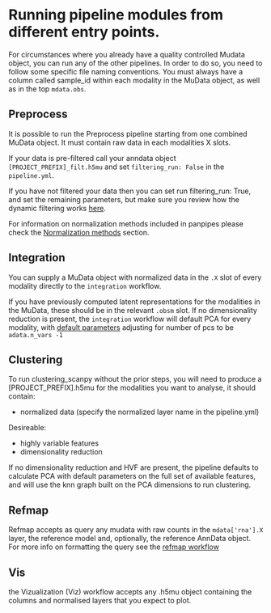 # Running pipeline modules from different entry points.

For circumstances where you already have a quality controlled Mudata object, you can run any of the other pipelines. In order to do so, you need to follow some specific file naming conventions.
You must always have a column called sample_id within each modality in the MuData object, as well as in the top `mdata.obs`.

## Preprocess

It is possible to run the Preprocess pipeline starting from one combined MuData object. It must contain raw data in each modalities X slots.  

If your data is pre-filtered call your anndata object `[PROJECT_PREFIX]_filt.h5mu` and set `filtering_run: False` in the `pipeline.yml`.

If you have not filtered your data then you can set run filtering_run: True, and set the remaining parameters, but make sure you review how the dynamic filtering works [here](filter_dict_instructions).

For information on normalization methods included in panpipes please check the [Normalization methods](./Normalization%20methods.md) section.

## Integration

You can supply a MuData object with normalized data in the `.X` slot of every modality directly to the `integration` workflow.

If you have previously computed latent representations for the modalities in the MuData, these should be in the relevant `.obsm` slot.
If no dimensionality reduction is present, the `integration` workflow will default PCA for every modality, with [default parameters](https://github.com/scverse/scanpy/blob/master/scanpy/tools/_utils.py#L28) adjusting for number of pcs to be `adata.n_vars -1`

## Clustering

To run clustering_scanpy without the prior steps, you will need to produce a
[PROJECT_PREFIX].h5mu
for the modalities you want to analyse, it should contain:

- normalized data (specify the normalized layer name in the pipeline.yml)

Desireable:

- highly variable features
- dimensionality reduction

If no dimensionality reduction and HVF are present, the pipeline defaults to calculate PCA with default parameters on the full set of available features, and will use the knn graph built on the PCA dimensions to run clustering.

## Refmap

Refmap accepts as query any mudata with raw counts in the `mdata['rna'].X` layer, the reference model and, optionally, the reference AnnData object.
For more info on formatting the query see the [refmap workflow](https://panpipes-pipelines.readthedocs.io/en/latest/workflows/refmap.html)

## Vis

the Vizualization (Viz) workflow accepts any .h5mu object containing the columns and normalised layers that you expect to plot.
